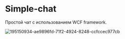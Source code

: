 # Simple-chat
Простой чат с использованием WCF framework.

![195150934-ae9896fd-71f2-4924-8248-ccfccec977cb](https://user-images.githubusercontent.com/54627640/195281197-fee39898-b35f-4072-814e-99ed42e60b45.png)
